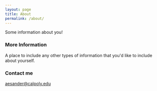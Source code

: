```yaml
---
layout: page
title: About
permalink: /about/
---
```


Some information about you!

### More Information

A place to include any other types of information that you'd like to include about yourself.

### Contact me

[aesander@calpoly.edu](mailto:aesander@calpoly.edu)
